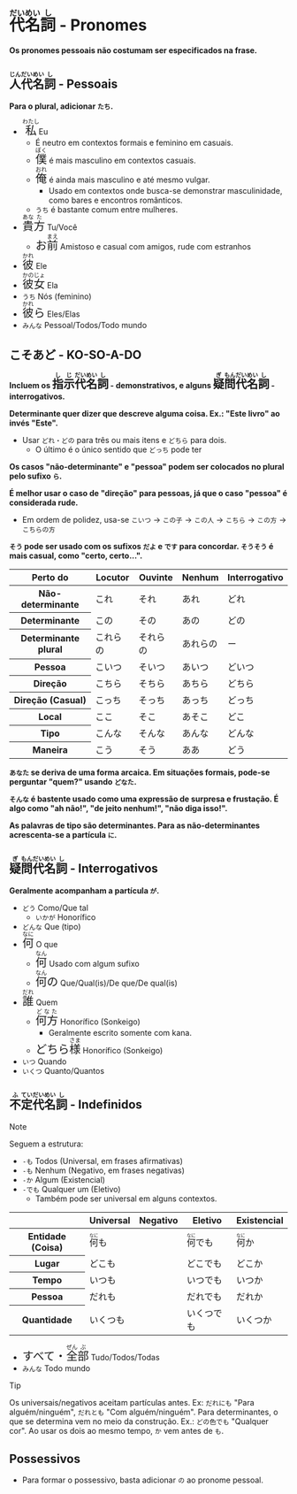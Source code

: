 # <ruby>代<rt>だい</rt>名<rt>めい</rt>詞<rt>し</rt></ruby> - Pronomes

**Os pronomes pessoais não costumam ser especificados na frase.**

## <ruby>人<rt>じん</rt>代<rt>だい</rt>名<rt>めい</rt>詞<rt>し</rt></ruby> - Pessoais

**Para o plural, adicionar `たち`.**

-   <font size="5"><code><ruby>私<rt>わたし</rt></ruby></code></font> Eu
    -   É neutro em contextos formais e feminino em casuais.
    -   <font size="5"><code><ruby>僕<rt>ぼく</rt></ruby></code></font> é mais masculino em contextos casuais.
    -   <font size="5"><code><ruby>俺<rt>おれ</rt></ruby></code></font> é ainda mais masculino e até mesmo vulgar.
        -   Usado em contextos onde busca-se demonstrar masculinidade, como bares e encontros românticos.
    -   `うち` é bastante comum entre mulheres.
-   <font size="5"><code><ruby>貴<rt>あな</rt>方<rt>た</rt></ruby></code></font> Tu/Você
    -   <font size="5"><code>お<ruby>前<rt>まえ</rt></ruby></code></font> Amistoso e casual com amigos, rude com estranhos
-   <font size="5"><code><ruby>彼<rt>かれ</rt></ruby></code></font> Ele
-   <font size="5"><code><ruby>彼<rt>かの</rt>女<rt>じょ</rt></ruby></code></font> Ela
-   `うち` Nós (feminino)
-   <font size="5"><code><ruby>彼<rt>かれ</rt></ruby>ら</code></font> Eles/Elas
-   `みんな` Pessoal/Todos/Todo mundo

## こそあど - KO-SO-A-DO

**Incluem os <font size="5"><code><ruby>指<rt>し</rt>示<rt>じ</rt>代<rt>だい</rt>名<rt>めい</rt>詞<rt>し</rt></ruby></code></font> - demonstrativos, e alguns <font size="5"><code><ruby>疑<rt>ぎ</rt>問<rt>もん</rt>代<rt>だい</rt>名<rt>めい</rt>詞<rt>し</rt></ruby></code></font> - interrogativos.**

**Determinante quer dizer que descreve alguma coisa. Ex.: "Este livro" ao invés "Este".**

-   Usar `どれ・どの` para três ou mais itens e `どちら` para dois.
    -   O último é o único sentido que `どっち` pode ter

**Os casos "não-determinante" e "pessoa" podem ser colocados no plural pelo sufixo `ら`.**

**É melhor usar o caso de "direção" para pessoas, já que o caso "pessoa" é considerada rude.**

-   Em ordem de polidez, usa-se `こいつ` → `この子` → `この人` → `こちら` → `この方` → `こちらの方`

**`そう` pode ser usado com os sufixos `だよ` e `です` para concordar. `そうそう` é mais casual, como "certo, certo...".**

<table>
    <thead>
        <tr>
            <th>Perto do</th>
            <th>Locutor</th>
            <th>Ouvinte</th>
            <th>Nenhum</th>
            <th>Interrogativo</th>
        </tr>
    </thead>
    <tr>
        <th>Não-determinante</th>
        <td>これ</td>
        <td>それ</td>
        <td>あれ</td>
        <td>どれ</td>
    </tr>
    <tr>
        <th>Determinante</th>
        <td>この</td>
        <td>その</td>
        <td>あの</td>
        <td>どの</td>
    </tr>
    <tr>
        <th>Determinante plural</th>
        <td>これらの</td>
        <td>それらの</td>
        <td>あれらの</td>
        <td>ー</td>
    </tr>
    <tr>
        <th>Pessoa</th>
        <td>こいつ</td>
        <td>そいつ</td>
        <td>あいつ</td>
        <td>どいつ</td>
    </tr>
    <tr>
        <th>Direção</th>
        <td>こちら</td>
        <td>そちら</td>
        <td>あちら</td>
        <td>どちら</td>
    </tr>
    <tr>
        <th>Direção (Casual)</th>
        <td>こっち</td>
        <td>そっち</td>
        <td>あっち</td>
        <td>どっち</td>
    </tr>
    <tr>
        <th>Local</th>
        <td>ここ</td>
        <td>そこ</td>
        <td>あそこ</td>
        <td>どこ</td>
    </tr>
    <tr>
        <th>Tipo</th>
        <td>こんな</td>
        <td>そんな</td>
        <td>あんな</td>
        <td>どんな</td>
    </tr>
    <tr>
        <th>Maneira</th>
        <td>こう</td>
        <td>そう</td>
        <td>ああ</td>
        <td>どう</td>
    </tr>
</table>

**`あなた` se deriva de uma forma arcaica. Em situações formais, pode-se perguntar "quem?" usando `どなた`.**

**`そんな` é bastente usado como uma expressão de surpresa e frustação. É algo como "ah não!", "de jeito nenhum!", "não diga isso!".**

**As palavras de tipo são determinantes. Para as não-determinantes acrescenta-se a partícula `に`.**

## <ruby>疑<rt>ぎ</rt>問<rt>もん</rt>代<rt>だい</rt>名<rt>めい</rt>詞<rt>し</rt></ruby> - Interrogativos

**Geralmente acompanham a partícula `が`.**

-   `どう` Como/Que tal
    -   `いかが` Honorífico
-   `どんな` Que (tipo)
-   <font size="5"><code><ruby>何<rt>なに</rt></ruby></code></font> O que
    -   <font size="5"><code><ruby>何<rt>なん</rt></ruby></code></font> Usado com algum sufixo
    -   <font size="5"><code><ruby>何<rt>なん</rt>の</ruby></code></font> Que/Qual(is)/De que/De qual(is)
-   <font size="5"><code><ruby>誰<rt>だれ</rt></ruby></code></font> Quem
    -   <font size="5"><code><ruby>何方<rt>どなた</rt></ruby></code></font> Honorífico (Sonkeigo)
        -   Geralmente escrito somente com kana.
    -   <font size="5"><code>どちら<ruby>様<rt>さま</rt></ruby></code></font> Honorífico (Sonkeigo)
-   `いつ` Quando
-   `いくつ` Quanto/Quantos

## <ruby>不<rt>ふ</rt>定<rt>てい</rt>代<rt>だい</rt>名<rt>めい</rt>詞<rt>し</rt></ruby> - Indefinidos

> [!NOTE]
> Seguem a estrutura:
>
> -   `-も` Todos (Universal, em frases afirmativas)
> -   `-も` Nenhum (Negativo, em frases negativas)
> -   `-か` Algum (Existencial)
> -   `-でも` Qualquer um (Eletivo)
>     -   Também pode ser universal em alguns contextos.

<table>
    <thead>
        <tr>
            <th></th>
            <th>Universal</th>
            <th>Negativo</th>
            <th>Eletivo</th>
            <th>Existencial</th>
        </tr>
    </thead>
    <tr>
        <th>Entidade (Coisa)</th>
        <td colspan="2"><ruby>何<rt>なに</rt></ruby>も</td>
        <td><ruby>何<rt>なに</rt></ruby>でも</td>
        <td><ruby>何<rt>なに</rt></ruby>か</td>
    </tr>
    <tr>
        <th>Lugar</th>
        <td colspan="2">どこも</td>
        <td>どこでも</td>
        <td>どこか</td>
    </tr>
    <tr>
        <th>Tempo</th>
        <td colspan="2">いつも</td>
        <td>いつでも</td>
        <td>いつか</td>
    </tr>
    <tr>
        <th>Pessoa</th>
        <td colspan="2">だれも</td>
        <td>だれでも</td>
        <td>だれか</td>
    </tr>
    <tr>
        <th>Quantidade</th>
        <td colspan="2">いくつも</td>
        <td>いくつでも</td>
        <td>いくつか</td>
    </tr>
</table>

-   <font size="5"><code>すべて・<ruby>全<rt>ぜん</rt>部<rt>ぶ</rt></ruby></code></font> Tudo/Todos/Todas
-   `みんな` Todo mundo

> [!TIP]
> Os universais/negativos aceitam partículas antes. Ex: `だれにも` "Para alguém/ninguém", `だれとも` "Com alguém/ninguém".
> Para determinantes, o que se determina vem no meio da construção. Ex.: `どの色でも` "Qualquer cor".
> Ao usar os dois ao mesmo tempo, `か` vem antes de `も`.

## Possessivos

-   Para formar o possessivo, basta adicionar `の` ao pronome pessoal.
